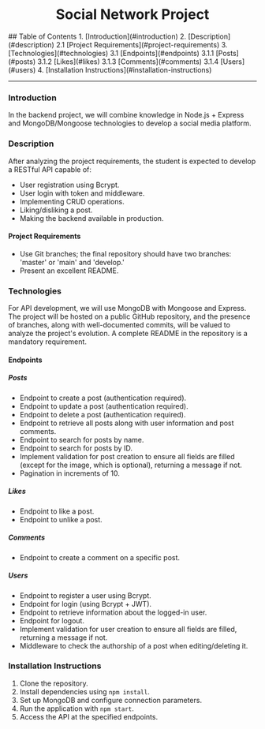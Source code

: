 <h1 align="center">Social Network Project</h1>
## Table of Contents
1. [Introduction](#introduction)
2. [Description](#description)
    2.1 [Project Requirements](#project-requirements)
3. [Technologies](#technologies)
    3.1 [Endpoints](#endpoints)
        3.1.1 [Posts](#posts)
        3.1.2 [Likes](#likes)
        3.1.3 [Comments](#comments)
        3.1.4 [Users](#users)
4. [Installation Instructions](#installation-instructions)

---

### Introduction<a name="introduction"></a>

In the backend project, we will combine knowledge in Node.js + Express and MongoDB/Mongoose technologies to develop a social media platform.

### Description<a name="description"></a>

After analyzing the project requirements, the student is expected to develop a RESTful API capable of:

- User registration using Bcrypt.
- User login with token and middleware.
- Implementing CRUD operations.
- Liking/disliking a post.
- Making the backend available in production.

#### Project Requirements<a name="project-requirements"></a>

- Use Git branches; the final repository should have two branches: 'master' or 'main' and 'develop.'
- Present an excellent README.

### Technologies<a name="technologies"></a>

For API development, we will use MongoDB with Mongoose and Express. The project will be hosted on a public GitHub repository, and the presence of branches, along with well-documented commits, will be valued to analyze the project's evolution. A complete README in the repository is a mandatory requirement.

#### Endpoints<a name="endpoints"></a>

##### Posts<a name="posts"></a>

- Endpoint to create a post (authentication required).
- Endpoint to update a post (authentication required).
- Endpoint to delete a post (authentication required).
- Endpoint to retrieve all posts along with user information and post comments.
- Endpoint to search for posts by name.
- Endpoint to search for posts by ID.
- Implement validation for post creation to ensure all fields are filled (except for the image, which is optional), returning a message if not.
- Pagination in increments of 10.
  
##### Likes<a name="likes"></a>

- Endpoint to like a post.
- Endpoint to unlike a post.

##### Comments<a name="comments"></a>

- Endpoint to create a comment on a specific post.

##### Users<a name="users"></a>

- Endpoint to register a user using Bcrypt.
- Endpoint for login (using Bcrypt + JWT).
- Endpoint to retrieve information about the logged-in user.
- Endpoint for logout.
- Implement validation for user creation to ensure all fields are filled, returning a message if not.
- Middleware to check the authorship of a post when editing/deleting it.

### Installation Instructions<a name="installation-instructions"></a>

1. Clone the repository.
2. Install dependencies using `npm install`.
3. Set up MongoDB and configure connection parameters.
4. Run the application with `npm start`.
5. Access the API at the specified endpoints.